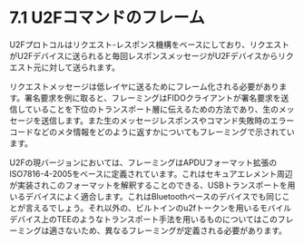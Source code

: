 # 7.1 U2Fコマンドのフレーム
U2Fプロトコルはリクエスト-レスポンス機構をベースにしており、リクエストがU2Fデバイスに送られると毎回レスポンスメッセージがU2Fデバイスからリクエスト元に対して送られます。

リクエストメッセージは低レイヤに送るためにフレーム化される必要があります。署名要求を例に取ると、フレーミングはFIDOクライアントが署名要求を送信していることを下位のトランスポート層に伝えるための方法であり、生のメッセージを送信します。また生のメッセージレスポンスやコマンド失敗時のエラーコードなどのメタ情報をどのように返すかについてもフレーミングで示されています。

U2Fの現バージョンにおいては、フレーミングはAPDUフォーマット拡張のISO7816-4-2005をベースに定義されています。これはセキュアエレメント周辺が実装されこのフォーマットを解釈することのできる、USBトランスポートを用いるデバイスによく適合します。これはBluetoothベースのデバイスでも同じことが言えるでしょう。それ以外の、ビルトインのu2fトークンを用いるモバイルデバイス上のTEEのようなトランスポート手法を用いるものについてはこのフレーミングは適さないため、異なるフレーミングが定義される必要があります。
